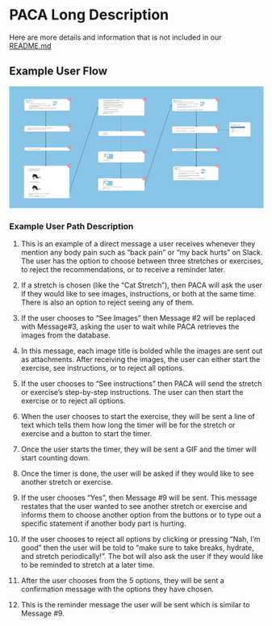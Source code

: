 # PACA Long Description

Here are more details and information that is not included in our [README.md](README.md) 

## Example User Flow

![User Flow](img/PACA_UserFlow.png)

### Example User Path Description 

1. This is an example of a direct message a user receives whenever they mention any body pain such as “back pain” or “my back hurts” on Slack. The user has the option to choose between three stretches or exercises, to reject the recommendations, or to receive a reminder later. 

2. If a stretch is chosen (like the “Cat Stretch”), then PACA will ask the user if they would like to see images, instructions, or both at the same time. There is also an option to reject seeing any of them.

3. If the user chooses to “See Images” then Message #2 will be replaced with Message#3, asking the user to wait while PACA retrieves the images from the database.

4. In this message, each image title is bolded while the images are sent out as attachments. After receiving the images, the user can either start the exercise, see instructions, or to reject all options.

5. If the user chooses to “See instructions” then PACA will send the stretch or exercise’s step-by-step instructions. The user can then start the exercise or to reject all options. 

6. When the user chooses to start the exercise, they will be sent a line of text which tells them how long the timer will be for the stretch or exercise and a button to start the timer. 

7. Once the user starts the timer, they will be sent a GIF and the timer will start counting down. 

8. Once the timer is done, the user will be asked if they would like to see another stretch or exercise.

9. If the user chooses “Yes”, then Message #9 will be sent. This message restates that the user wanted to see another stretch or exercise and informs them to choose another option from the buttons or to type out a specific statement if another body part is hurting. 

10. If the user chooses to reject all options by clicking or pressing “Nah, I’m good” then the user will be told to “make sure to take breaks, hydrate, and stretch periodically!”. The bot will also ask the user if they would like to be reminded to stretch at a later time. 

11. After the user chooses from the 5 options, they will be sent a confirmation message with the options they have chosen. 

12. This is the reminder message the user will be sent which is similar to Message #9. 
